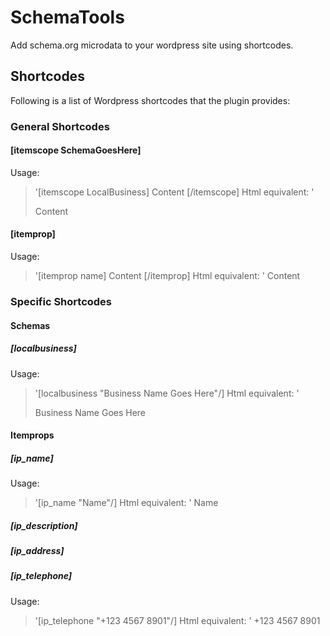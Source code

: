 # SchemaTools
Add schema.org microdata to your wordpress site using shortcodes.

## Shortcodes

Following is a list of Wordpress shortcodes that the plugin provides:

### General Shortcodes

#### [itemscope SchemaGoesHere]

Usage:
> '[itemscope LocalBusiness] Content [/itemscope]
Html equivalent:
> '<div itemscope itemtype="http://schema.org/LocalBusiness"> Content </div>

#### [itemprop]

Usage:
> '[itemprop name] Content [/itemprop]
Html equivalent:
> '<span itemprop="name"> Content </span>

### Specific Shortcodes

#### Schemas

##### [localbusiness]

Usage:
> '[localbusiness "Business Name Goes Here"/]
Html equivalent:
> '<div itemscope itemtype="http://schema.org/LocalBusiness">Business Name Goes Here</div>

#### Itemprops

##### [ip_name]

Usage:
> '[ip_name "Name"/]
Html equivalent:
> '<span itemprop="name"> Name </span>


##### [ip_description]

##### [ip_address]

##### [ip_telephone]

Usage:
> '[ip_telephone "+123 4567 8901"/]
Html equivalent:
> '<span itemprop="name"> +123 4567 8901 </span>